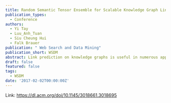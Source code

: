 ```yaml
---
title: Random Semantic Tensor Ensemble for Scalable Knowledge Graph Link Prediction
publication_types:
  - Conference
authors:
  - Yi Tay
  - Luu_Anh_Tuan
  - Siu Cheung Hui
  - Falk Brauer
publication: " Web Search and Data Mining"
publication_short: WSDM
abstract: Link prediction on knowledge graphs is useful in numerous application areas such as semantic search, question answering, entity disambiguation, enterprise decision support, recommender systems and so on. While many of these applications require a reasonably quick response and may operate on data that is constantly changing, existing methods often lack speed and adaptability to cope with these requirements. This is aggravated by the fact that knowledge graphs are often extremely large and may easily contain millions of entities rendering many of these methods impractical. In this paper, we address the weaknesses of current methods by proposing Random Semantic Tensor Ensemble (RSTE), a scalable ensemble-enabled framework based on tensor factorization. Our proposed approach samples a knowledge graph tensor in its graph representation and performs link prediction via ensembles of tensor factorization. Our experiments on both publicly available datasets and real world enterprise/sales knowledge bases have shown that our approach is not only highly scalable, parallelizable and memory efficient, but also able to increase the prediction accuracy significantly across all datasets.
draft: false
featured: false
tags:
  - WSDM
date: '2017-02-02T00:00:00Z'
---
```

Link: https://dl.acm.org/doi/10.1145/3018661.3018695